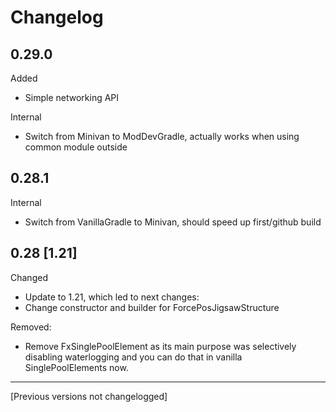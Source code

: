 # Changelog

## 0.29.0

Added
- Simple networking API

Internal
- Switch from Minivan to ModDevGradle, actually works when using common module outside

## 0.28.1

Internal
- Switch from VanillaGradle to Minivan, should speed up first/github build

## 0.28 [1.21]

Changed
- Update to 1.21, which led to next changes:
- Change constructor and builder for ForcePosJigsawStructure

Removed:
- Remove FxSinglePoolElement as its main purpose was selectively disabling waterlogging
and you can do that in vanilla SinglePoolElements now.

---

[Previous versions not changelogged]